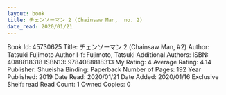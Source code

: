```yaml
---
layout: book
title: チェンソーマン 2 (Chainsaw Man,  no. 2)
date_read: 2020/01/21
---
```


Book Id: 45730625
Title: チェンソーマン 2 (Chainsaw Man, #2)
Author: Tatsuki Fujimoto
Author l-f: Fujimoto, Tatsuki
Additional Authors: 
ISBN: 4088818318
ISBN13: 9784088818313
My Rating: 4
Average Rating: 4.14
Publisher: Shueisha
Binding: Paperback
Number of Pages: 192
Year Published: 2019
Date Read: 2020/01/21
Date Added: 2020/01/16
Exclusive Shelf: read
Read Count: 1
Owned Copies: 0

